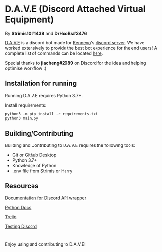 
# D.A.V.E (Discord Attached Virtual Equipment)

By **Strimis10#1439** and **DrHooBs#3476**




[D.A.V.E](https://github.com/DrHooBs/DiscBot/) is a discord bot made for [Kennevo](https://linktr.ee/kennevo)'s [discord server](https://discord.gg/fR9DXtJ2bu). We have worked extensively to provide the best bot experience for the end users! A complete list of commands can be located [here](https://github.com/DrHooBs/DiscBot/blob/main/Cmd_help.txt).

Special thanks to **jiacheng#2089** on Discord for the idea and helping optimise workflow :)

## Installation for running

Running D.A.V.E requires Python 3.7+.

Install requirements:
```shell
python3 -m pip install -r requirements.txt
python3 main.py
```

## Building/Contributing

Building and Contributing to D.A.V.E requires the following tools:

- Git or Github Desktop
- Python 3.7+
- Knowledge of Python
- .env file from Strimis or Harry

## Resources

[Documentation for Discord API wrapper](https://discordpy.readthedocs.io/en/stable/)

[Python Docs](https://docs.python.org/3/)

[Trello](https://trello.com/invite/b/gvCxfmu9/cedda34bbf96a103a60ab3c245f10b29/project)

[Testing Discord](discord.gg/PBHCNGgf)

#

Enjoy using and contributing to D.A.V.E!
